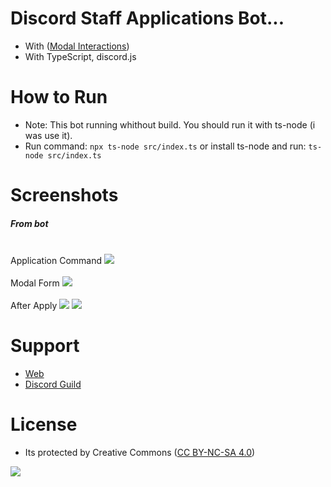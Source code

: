 # Discord Staff Applications Bot...

- With ([Modal Interactions](https://discord.com/developers/docs/interactions/receiving-and-responding#interaction-response-object-modal))
- With TypeScript, discord.js

# How to Run

- Note: This bot running whithout build. You should run it with ts-node (i was use it).
- Run command: `npx ts-node src/index.ts` or install ts-node and run: `ts-node src/index.ts`
# Screenshots

##### From bot

<br>
 Application Command
<img src="https://cdn.discordapp.com/attachments/936732401013501982/944173244305518654/unknown.png">
<br><br>
 Modal Form
 <img src="https://cdn.discordapp.com/attachments/944181411420733451/944181534804549642/unknown.png">
 <br><br>
 After Apply
 <img src="https://cdn.discordapp.com/attachments/936732401013501982/944173186004701194/unknown.png">
 <img src="https://cdn.discordapp.com/attachments/936732401013501982/944173208905609236/unknown.png">

# Support
- [Web](https://lyertia.eu.org/)
- [Discord Guild](https://discord.gg/a6mBgqgSgG)

# License
- Its protected by Creative Commons ([CC BY-NC-SA 4.0](https://creativecommons.org/licenses/by-nc-sa/4.0/))

<a href="https://creativecommons.org/licenses/by-nc-sa/4.0/" title="BYNCSA40"><img src="https://licensebuttons.net/l/by-nc-sa/4.0/88x31.png"></a>
